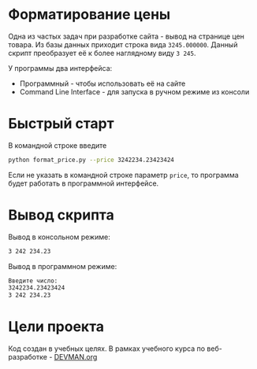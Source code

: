 

#  Форматирование цены
Одна из частых задач при разработке сайта - вывод на странице цен товара. Из базы данных приходит строка вида  `3245.000000`. Данный скрипт преобразует  её к более наглядному виду  `3 245`.

У программы  два интерфейса:

-   Программный - чтобы использовать её на сайте
-   Command Line Interface - для запуска в ручном режиме из консоли

# Быстрый старт
В командной строке введите
``` bash 
python format_price.py --price 3242234.23423424
```
Если не указать в командной строке параметр `price`, то программа будет работать в программной интерфейсе.

# Вывод скрипта
Вывод в консольном режиме:
``` bash
3 242 234.23
```
Вывод в программном режиме:
``` bash
Введите число:
3242234.23423424
3 242 234.23
```

# Цели проекта
Код создан в учебных целях. В рамках учебного курса по веб-разработке -  [DEVMAN.org](https://devman.org/)

